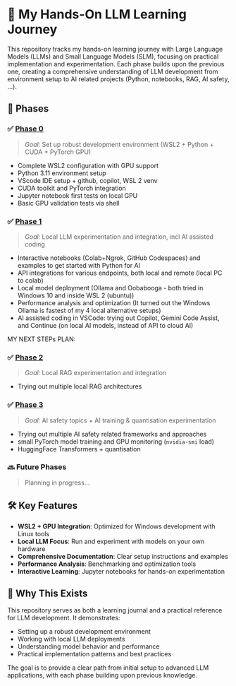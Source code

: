 # 🚀 My Hands-On LLM Learning Journey

This repository tracks my hands-on learning journey with Large Language Models (LLMs) and Small Language Models (SLM), focusing on practical implementation and experimentation. Each phase builds upon the previous one, creating a comprehensive understanding of LLM development from environment setup to AI related projects (Python, notebooks, RAG, AI safety, ...).

## 🧭 Phases

### ✅ [Phase 0](./phase0/)
> *Goal:* Set up robust development environment (WSL2 + Python + CUDA + PyTorch GPU)
- Complete WSL2 configuration with GPU support
- Python 3.11 environment setup
- VScode IDE setup + github, copilot, WSL 2 venv
- CUDA toolkit and PyTorch integration
- Jupyter notebook first tests on local GPU
- Basic GPU validation tests via shell

### ✅ [Phase 1](./phase1/)
> *Goal:* Local LLM experimentation and integration, incl AI assisted coding
- Interactive notebooks (Colab+Ngrok, GitHub Codespaces) and examples to get started with Python for AI
- API integrations for various endpoints, both local and remote (local PC to colab)
- Local model deployment (Ollama and Oobabooga - both tried in Windows 10 and inside WSL 2 (ubuntu))
- Performance analysis and optimization (It turned out the Windows Ollama is fastest of my 4 local alternative setups)
- AI assisted coding in VSCode: trying out Copilot, Gemini Code Assist, and Continue (on local AI models, instead of API to cloud AI)

MY NEXT STEPs PLAN:

### ✅ [Phase 2](./phase2/)
> *Goal:* Local RAG experimentation and integration
- Trying out multiple local RAG architectures

### ✅ [Phase 3](./phase3/)
> *Goal:* AI safety topics + AI training & quantisation experimentation
- Trying out multiple AI safety related frameworks and approaches
- small PyTorch model training and GPU monitoring (`nvidia-smi` load)
- HuggingFace Transformers + quantisation


### 🔜 Future Phases
> Planning in progress...

## 🛠 Key Features

- **WSL2 + GPU Integration**: Optimized for Windows development with Linux tools
- **Local LLM Focus**: Run and experiment with models on your own hardware
- **Comprehensive Documentation**: Clear setup instructions and examples
- **Performance Analysis**: Benchmarking and optimization tools
- **Interactive Learning**: Jupyter notebooks for hands-on experimentation

## 📌 Why This Exists

This repository serves as both a learning journal and a practical reference for LLM development.
It demonstrates:
- Setting up a robust development environment
- Working with local LLM deployments
- Understanding model behavior and performance
- Practical implementation patterns and best practices

The goal is to provide a clear path from initial setup to advanced LLM applications, with each phase building upon previous knowledge.
